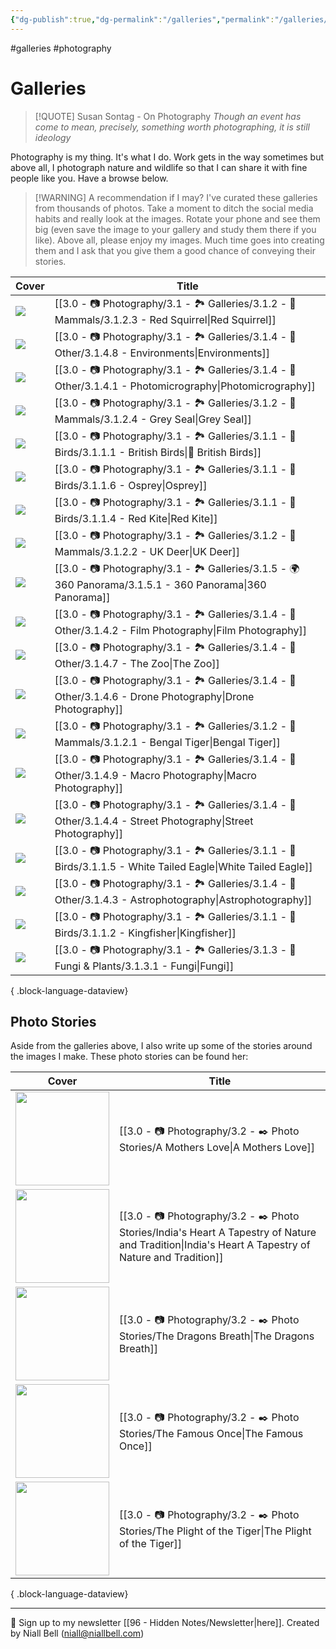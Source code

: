 ```yaml
---
{"dg-publish":true,"dg-permalink":"/galleries","permalink":"/galleries/","title":"🏞️ Galleries","contentClasses":"cards cards-cols-3 cards-cover cards-cover-no-border cards-title-hide-icons","noteIcon":null,"created":"2024-04-22T12:09:33.878+01:00","updated":"2024-05-10T21:54:09.022+01:00"}
---
```


#galleries #photography 
# Galleries

>[!QUOTE] Susan Sontag - On Photography
>*Though an event has come to mean, precisely, something worth photographing, it is still ideology*

Photography is my thing. It's what I do. Work gets in the way sometimes but above all, I photograph nature and wildlife so that I can share it with fine people like you. Have a browse below.

>[!WARNING] A recommendation if I may? 
>I've curated these galleries from thousands of photos. Take a moment to ditch the social media habits and really look at the images. Rotate your phone and see them big (even save the image to your gallery and study them there if you like). Above all, please enjoy my images. Much time goes into creating them and I ask that you give them a good chance of conveying their stories.

| Cover                                         | Title                                                                                                             |
| --------------------------------------------- | ----------------------------------------------------------------------------------------------------------------- |
| <img src='https://i.imgur.com/pQhjAr7.jpg'/>  | [[3.0 - 📷 Photography/3.1 - 🏞️ Galleries/3.1.2 - 🐯 Mammals/3.1.2.3 - Red Squirrel\|Red Squirrel]]           |
| <img src='https://i.imgur.com/MBfejyA.jpeg'/> | [[3.0 - 📷 Photography/3.1 - 🏞️ Galleries/3.1.4 - 🚀 Other/3.1.4.8 - Environments\|Environments]]             |
| <img src='https://i.imgur.com/dJxGbhg.jpg'/>  | [[3.0 - 📷 Photography/3.1 - 🏞️ Galleries/3.1.4 - 🚀 Other/3.1.4.1 - Photomicrography\|Photomicrography]]     |
| <img src='https://i.imgur.com/UudTTEZ.jpg'/>  | [[3.0 - 📷 Photography/3.1 - 🏞️ Galleries/3.1.2 - 🐯 Mammals/3.1.2.4 - Grey Seal\|Grey Seal]]                 |
| <img src='https://i.imgur.com/FzKzxR4.png'/>  | [[3.0 - 📷 Photography/3.1 - 🏞️ Galleries/3.1.1 - 🦅 Birds/3.1.1.1 - British Birds\|🦅 British Birds]]        |
| <img src='https://i.imgur.com/QVk6n9F.jpg'/>  | [[3.0 - 📷 Photography/3.1 - 🏞️ Galleries/3.1.1 - 🦅 Birds/3.1.1.6 - Osprey\|Osprey]]                         |
| <img src='https://i.imgur.com/T8Nox8C.png'/>  | [[3.0 - 📷 Photography/3.1 - 🏞️ Galleries/3.1.1 - 🦅 Birds/3.1.1.4 - Red Kite\|Red Kite]]                     |
| <img src='https://i.imgur.com/eM38vZ0.png'/>  | [[3.0 - 📷 Photography/3.1 - 🏞️ Galleries/3.1.2 - 🐯 Mammals/3.1.2.2 - UK Deer\|UK Deer]]                     |
| <img src='https://i.imgur.com/kwps586.jpeg'/> | [[3.0 - 📷 Photography/3.1 - 🏞️ Galleries/3.1.5 - 🌍 360 Panorama/3.1.5.1 - 360 Panorama\|360 Panorama]]      |
| <img src='https://i.imgur.com/9wUq3cS.jpg'/>  | [[3.0 - 📷 Photography/3.1 - 🏞️ Galleries/3.1.4 - 🚀 Other/3.1.4.2 - Film Photography\|Film Photography]]     |
| <img src='https://i.imgur.com/4Msu0Ig.png'/>  | [[3.0 - 📷 Photography/3.1 - 🏞️ Galleries/3.1.4 - 🚀 Other/3.1.4.7 - The Zoo\|The Zoo]]                       |
| <img src='https://i.imgur.com/F1ef3kt.jpg'/>  | [[3.0 - 📷 Photography/3.1 - 🏞️ Galleries/3.1.4 - 🚀 Other/3.1.4.6 - Drone Photography\|Drone Photography]]   |
| <img src='https://i.imgur.com/j35mshs.png'/>  | [[3.0 - 📷 Photography/3.1 - 🏞️ Galleries/3.1.2 - 🐯 Mammals/3.1.2.1 - Bengal Tiger\|Bengal Tiger]]           |
| <img src='https://i.imgur.com/ISBS59V.jpeg'/> | [[3.0 - 📷 Photography/3.1 - 🏞️ Galleries/3.1.4 - 🚀 Other/3.1.4.9 - Macro Photography\|Macro Photography]]   |
| <img src='https://i.imgur.com/7eKn5qJ.jpg'/>  | [[3.0 - 📷 Photography/3.1 - 🏞️ Galleries/3.1.4 - 🚀 Other/3.1.4.4 - Street Photography\|Street Photography]] |
| <img src='https://i.imgur.com/1COPsvs.png'/>  | [[3.0 - 📷 Photography/3.1 - 🏞️ Galleries/3.1.1 - 🦅 Birds/3.1.1.5 - White Tailed Eagle\|White Tailed Eagle]] |
| <img src='https://i.imgur.com/Rn9G10s.jpg'/>  | [[3.0 - 📷 Photography/3.1 - 🏞️ Galleries/3.1.4 - 🚀 Other/3.1.4.3 - Astrophotography\|Astrophotography]]     |
| <img src='https://i.imgur.com/YD0LSDY.jpg'/>  | [[3.0 - 📷 Photography/3.1 - 🏞️ Galleries/3.1.1 - 🦅 Birds/3.1.1.2 - Kingfisher\|Kingfisher]]                 |
| <img src='https://i.imgur.com/2MrhVQh.jpg'/>  | [[3.0 - 📷 Photography/3.1 - 🏞️ Galleries/3.1.3 - 🍄 Fungi & Plants/3.1.3.1 - Fungi\|Fungi]]                  |

{ .block-language-dataview}


## Photo Stories

Aside from the galleries above, I also write up some of the stories around the images I make. These photo stories can be found her:

| Cover                                                               | Title                                                                                                                                                 |
| ------------------------------------------------------------------- | ----------------------------------------------------------------------------------------------------------------------------------------------------- |
| <img src='https://i.imgur.com/hpoQKL9.png' style='height:150px;'/>  | [[3.0 - 📷 Photography/3.2 - ✒️ Photo Stories/A Mothers Love\|A Mothers Love]]                                                                     |
| <img src='https://i.imgur.com/diPWwgj.jpeg' style='height:150px;'/> | [[3.0 - 📷 Photography/3.2 - ✒️ Photo Stories/India's Heart A Tapestry of Nature and Tradition\|India's Heart A Tapestry of Nature and Tradition]] |
| <img src='https://i.imgur.com/8bzvnWQ.png' style='height:150px;'/>  | [[3.0 - 📷 Photography/3.2 - ✒️ Photo Stories/The Dragons Breath\|The Dragons Breath]]                                                             |
| <img src='https://i.imgur.com/CgPJ6f6.jpeg' style='height:150px;'/> | [[3.0 - 📷 Photography/3.2 - ✒️ Photo Stories/The Famous Once\|The Famous Once]]                                                                   |
| <img src='https://i.imgur.com/rtk0zzy.png' style='height:150px;'/>  | [[3.0 - 📷 Photography/3.2 - ✒️ Photo Stories/The Plight of the Tiger\|The Plight of the Tiger]]                                                   |

{ .block-language-dataview}

---
📧 Sign up to my newsletter [[96 - Hidden Notes/Newsletter\|here]].
Created by Niall Bell (niall@niallbell.com)